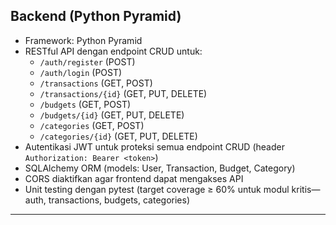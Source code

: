 ## Backend (Python Pyramid)

- Framework: Python Pyramid  
- RESTful API dengan endpoint CRUD untuk:
  - `/auth/register` (POST)
  - `/auth/login` (POST)
  - `/transactions` (GET, POST)
  - `/transactions/{id}` (GET, PUT, DELETE)
  - `/budgets` (GET, POST)
  - `/budgets/{id}` (GET, PUT, DELETE)
  - `/categories` (GET, POST)
  - `/categories/{id}` (GET, PUT, DELETE)
- Autentikasi JWT untuk proteksi semua endpoint CRUD (header `Authorization: Bearer <token>`)
- SQLAlchemy ORM (models: User, Transaction, Budget, Category)
- CORS diaktifkan agar frontend dapat mengakses API
- Unit testing dengan pytest (target coverage ≥ 60% untuk modul kritis—auth, transactions, budgets, categories)

---
